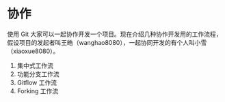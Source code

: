 # 协作

使用 Git 大家可以一起协作开发一个项目。现在介绍几种协作开发用的工作流程，假设项目的发起者叫王皓（wanghao8080），一起协同开发的有个人叫小雪（xiaoxue8080）。

1. 集中式工作流
2. 功能分支工作流
3. Gitflow 工作流
4. Forking 工作流



